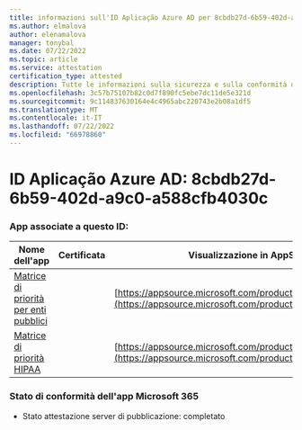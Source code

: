 ```yaml
---
title: informazioni sull'ID Aplicação Azure AD per 8cbdb27d-6b59-402d-a9c0-a588cfb4030c
ms.author: elmalova
author: elenamalova
manager: tonybal
ms.date: 07/22/2022
ms.topic: article
ms.service: attestation
certification_type: attested
description: Tutte le informazioni sulla sicurezza e sulla conformità disponibili per 8cbdb27d-6b59-402d-a9c0-a588cfb4030c.
ms.openlocfilehash: 3c57b75107b82c0d7f890fc5ebe7dc11de5e321d
ms.sourcegitcommit: 9c114837630164e4c4965abc220743e2b08a1df5
ms.translationtype: MT
ms.contentlocale: it-IT
ms.lasthandoff: 07/22/2022
ms.locfileid: "66978860"
---
```

# <a name="azure-app-id-8cbdb27d-6b59-402d-a9c0-a588cfb4030c"></a>ID Aplicação Azure AD: 8cbdb27d-6b59-402d-a9c0-a588cfb4030c


### <a name="apps-associated-with-this-id"></a>App associate a questo ID:
| **Nome dell'app** | **Certificata** | **Visualizzazione in AppSource** |
|--------------|---------------|-----------------------|
| [Matrice di priorità per enti pubblici](../forward/WA200004231.md) |  | [https://appsource.microsoft.com/product/office/WA200004231](https://appsource.microsoft.com/product/office/WA200004231) |
| [Matrice di priorità HIPAA](../forward/WA200004259.md) |  | [https://appsource.microsoft.com/product/office/WA200004259](https://appsource.microsoft.com/product/office/WA200004259) |

### <a name="microsoft-365-app-compliance-status"></a>Stato di conformità dell'app Microsoft 365
- Stato attestazione server di pubblicazione: completato
